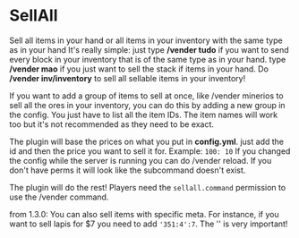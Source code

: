 # SellAll
Sell all items in your hand or all items in your inventory with the same type as in your hand
It's really simple: just type **/vender tudo** if you want to send every block in your inventory that is of the same type as in your hand. type **/vender mao** if you just want to sell the stack if items in your hand. Do **/vender inv/inventory** to sell all sellable items in your inventory!

If you want to add a group of items to sell at once, like /vender minerios to sell all the ores in your inventory, you can do this by adding a new group in the config.
You just have to list all the item IDs. The item names will work too but it's not recommended as they need to be exact.

The plugin will base the prices on what you put in **config.yml**. just add the id and then the price you want to sell it for. Example: `100: 10`
If you changed the config while the server is running you can do /vender reload. If you don't have perms it will look like the subcommand doesn't exist.

The plugin will do the rest! Players need the `sellall.command` permission to use the /vender command.

from 1.3.0:
You can also sell items with specific meta. For instance, if you want to sell lapis for $7 you need to add `'351:4':7`. The '' is very important!
